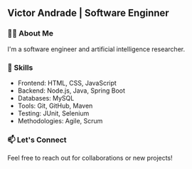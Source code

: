 ## Victor Andrade | Software Enginner

### 👨‍🎓 About Me
I'm a software engineer and artificial intelligence researcher.

### 💼 Skills
- Frontend: HTML, CSS, JavaScript
- Backend: Node.js, Java, Spring Boot
- Databases: MySQL
- Tools: Git, GitHub, Maven
- Testing: JUnit, Selenium
- Methodologies: Agile, Scrum

### 📫 Let's Connect
Feel free to reach out for collaborations or new projects!
